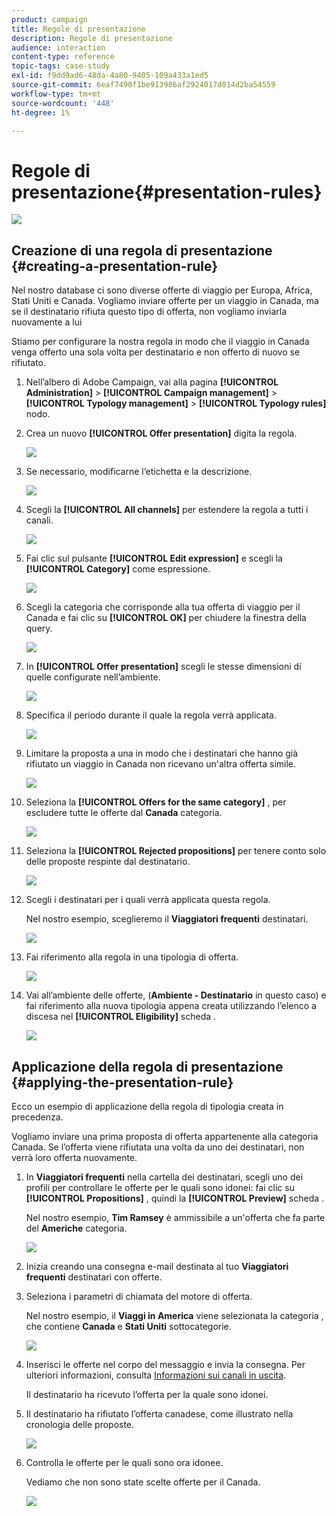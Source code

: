 ```yaml
---
product: campaign
title: Regole di presentazione
description: Regole di presentazione
audience: interaction
content-type: reference
topic-tags: case-study
exl-id: f9dd9ad6-48da-4a80-9405-109a433a1ed5
source-git-commit: 6eaf7490f1be913986af2924017d014d2ba54559
workflow-type: tm+mt
source-wordcount: '448'
ht-degree: 1%

---
```


# Regole di presentazione{#presentation-rules}

![](../../assets/common.svg)

## Creazione di una regola di presentazione {#creating-a-presentation-rule}

Nel nostro database ci sono diverse offerte di viaggio per Europa, Africa, Stati Uniti e Canada. Vogliamo inviare offerte per un viaggio in Canada, ma se il destinatario rifiuta questo tipo di offerta, non vogliamo inviarla nuovamente a lui

Stiamo per configurare la nostra regola in modo che il viaggio in Canada venga offerto una sola volta per destinatario e non offerto di nuovo se rifiutato.

1. Nell’albero di Adobe Campaign, vai alla pagina **[!UICONTROL Administration]** > **[!UICONTROL Campaign management]** > **[!UICONTROL Typology management]** > **[!UICONTROL Typology rules]** nodo.
1. Crea un nuovo **[!UICONTROL Offer presentation]** digita la regola.

   ![](assets/offer_typology_example_001.png)

1. Se necessario, modificarne l’etichetta e la descrizione.

   ![](assets/offer_typology_example_002.png)

1. Scegli la **[!UICONTROL All channels]** per estendere la regola a tutti i canali.

   ![](assets/offer_typology_example_003.png)

1. Fai clic sul pulsante **[!UICONTROL Edit expression]** e scegli la **[!UICONTROL Category]** come espressione.

   ![](assets/offer_typology_example_004.png)

1. Scegli la categoria che corrisponde alla tua offerta di viaggio per il Canada e fai clic su **[!UICONTROL OK]** per chiudere la finestra della query.

   ![](assets/offer_typology_example_005.png)

1. In **[!UICONTROL Offer presentation]** scegli le stesse dimensioni di quelle configurate nell’ambiente.

   ![](assets/offer_typology_example_006.png)

1. Specifica il periodo durante il quale la regola verrà applicata.

   ![](assets/offer_typology_example_007.png)

1. Limitare la proposta a una in modo che i destinatari che hanno già rifiutato un viaggio in Canada non ricevano un&#39;altra offerta simile.

   ![](assets/offer_typology_example_008.png)

1. Seleziona la **[!UICONTROL Offers for the same category]** , per escludere tutte le offerte dal **Canada** categoria.

   ![](assets/offer_typology_example_020.png)

1. Seleziona la **[!UICONTROL Rejected propositions]** per tenere conto solo delle proposte respinte dal destinatario.

   ![](assets/offer_typology_example_021.png)

1. Scegli i destinatari per i quali verrà applicata questa regola.

   Nel nostro esempio, sceglieremo il **Viaggiatori frequenti** destinatari.

   ![](assets/offer_typology_example_009.png)

1. Fai riferimento alla regola in una tipologia di offerta.

   ![](assets/offer_typology_example_013.png)

1. Vai all’ambiente delle offerte, (**Ambiente - Destinatario** in questo caso) e fai riferimento alla nuova tipologia appena creata utilizzando l’elenco a discesa nel **[!UICONTROL Eligibility]** scheda .

   ![](assets/offer_typology_example_014.png)

## Applicazione della regola di presentazione {#applying-the-presentation-rule}

Ecco un esempio di applicazione della regola di tipologia creata in precedenza.

Vogliamo inviare una prima proposta di offerta appartenente alla categoria Canada. Se l’offerta viene rifiutata una volta da uno dei destinatari, non verrà loro offerta nuovamente.

1. In **Viaggiatori frequenti** nella cartella dei destinatari, scegli uno dei profili per controllare le offerte per le quali sono idonei: fai clic su **[!UICONTROL Propositions]** , quindi la **[!UICONTROL Preview]** scheda .

   Nel nostro esempio, **Tim Ramsey** è ammissibile a un&#39;offerta che fa parte del **Americhe** categoria.

   ![](assets/offer_typology_example_015.png)

1. Inizia creando una consegna e-mail destinata al tuo **Viaggiatori frequenti** destinatari con offerte.
1. Seleziona i parametri di chiamata del motore di offerta.

   Nel nostro esempio, il **Viaggi in America** viene selezionata la categoria , che contiene **Canada** e **Stati Uniti** sottocategorie.

   ![](assets/offer_typology_example_016.png)

1. Inserisci le offerte nel corpo del messaggio e invia la consegna. Per ulteriori informazioni, consulta [Informazioni sui canali in uscita](../../interaction/using/about-outbound-channels.md).

   Il destinatario ha ricevuto l’offerta per la quale sono idonei.

1. Il destinatario ha rifiutato l’offerta canadese, come illustrato nella cronologia delle proposte.

   ![](assets/offer_typology_example_018.png)

1. Controlla le offerte per le quali sono ora idonee.

   Vediamo che non sono state scelte offerte per il Canada.

   ![](assets/offer_typology_example_019.png)
